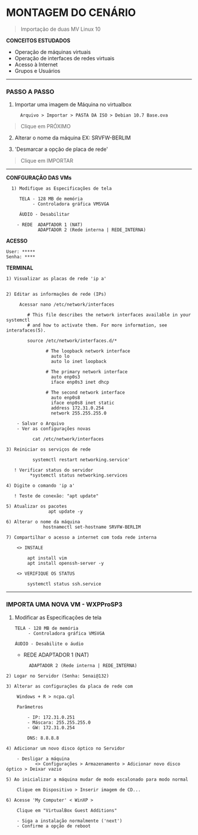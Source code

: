  # MONTAGEM DO CENÁRIO 

 > Importação de duas MV Linux 10 

  **CONCEITOS ESTUDADOS**

   * Operação de máquinas virtuais
   * Operação de interfaces de redes virtuais
   * Acesso à Internet
   *  Grupos e Usuários
 _______________________________________________

### PASSO A PASSO

 1. Importar uma imagem de Máquina no virtualbox
 
          Arquivo > Importar > PASTA DA ISO > Debian 10.7 Base.ova

   > Clique em PRÓXIMO

 2. Alterar o nome da máquina
   EX: SRVFW-BERLIM

 
 3. 'Desmarcar a opção de placa de rede'

   > Clique em IMPORTAR
_____________________________________________	     


**CONFGURAÇÃO DAS VMs**

      1) Modifique as Especificações de tela

         TELA - 128 MB de memória
              - Controladora gráfica VMSVGA

         ÁUDIO - Desabilitar

        - REDE  ADAPTADOR 1 (NAT)
                ADAPTADOR 2 (Rede interna | REDE_INTERNA)
 
**ACESSO**

    User: *****
    Senha: ****

**TERMINAL**

    1) Visualizar as placas de rede 'ip a'


    2) Editar as informações de rede (IPs)

         Acessar nano /etc/network/interfaces

            # This file describes the network interfaces available in your systemctl
            # and how to activate them. For more information, see interafaces(5).

            source /etc/network/interfaces.d/*

                   # The loopback network interface
                     auto lo
                     auto lo inet loopback

                   # The primary network interface
                     auto enp0s3
                     iface enp0s3 inet dhcp

                   # The second network interface
                     auto enp0s8
                     iface enp0s8 inet static
                     address 172.31.0.254
                     network 255.255.255.0

        - Salvar o Arquivo
        - Ver as configurações novas
   
              cat /etc/network/interfaces

    3) Reiniciar os serviços de rede
           
              systemctl restart networking.service'

       ! Verificar status do servidor 
             *systemctl status networking.services

    4) Digite o comando 'ip a'

       ! Teste de conexão: "apt update"

    5) Atualizar os pacotes
                    apt update -y
 
    6) Alterar o nome da máquina 
                  hostnamectl set-hostname SRVFW-BERLIM

    7) Compartilhar o acesso a internet com toda rede interna

        <> INSTALE

            apt install vim
            apt install openssh-server -y

        <> VERIFIQUE OS STATUS

            systemctl status ssh.service

----------------------------------------------------------------------------------

### IMPORTA UMA NOVA VM - WXPProSP3

  1) Modificar as Especificações de tela

         TELA - 128 MB de memória
              - Controladora gráfica VMSVGA

         ÁUDIO - Desabilite o áudio

        * REDE  ADAPTADOR 1 (NAT)
        
                ADAPTADOR 2 (Rede interna | REDE_INTERNA)


    2) Logar no Servidor (Senha: Senai@132)

    3) Alterar as configurações da placa de rede com

        Windows + R > ncpa.cpl

        Parâmetros

            - IP: 172.31.0.251
            - Máscara: 255.255.255.0
            - GW: 172.31.0.254

            DNS: 8.8.8.8

    4) Adicionar um novo disco óptico no Servidor

        - Desligar a máquina
               <> Configurações > Armazenamento > Adicionar novo disco óptico > Deixar vazio

    5) Ao inicializar a máquina mudar de modo escalonado para modo normal

        Clique em Dispositivo > Inserir imagem de CD...

    6) Acesse 'My Computer' < WinXP >

        Clique em "VirtualBox Guest Additions"

        - Siga a instalação normalmente ('next')
        - Confirme a opção de reboot



 


